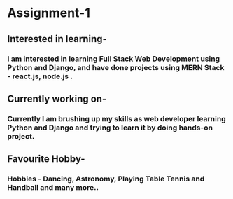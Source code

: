 # Assignment-1
## Interested in learning-
### I am interested in learning Full Stack Web Development using Python and Django, and have done projects using MERN Stack - react.js, node.js .

## Currently working on-
### Currently I am brushing up my skills as web developer learning Python and Django and trying to learn it by doing hands-on project.

## Favourite Hobby-
### Hobbies - Dancing, Astronomy, Playing Table Tennis and Handball and many more..
